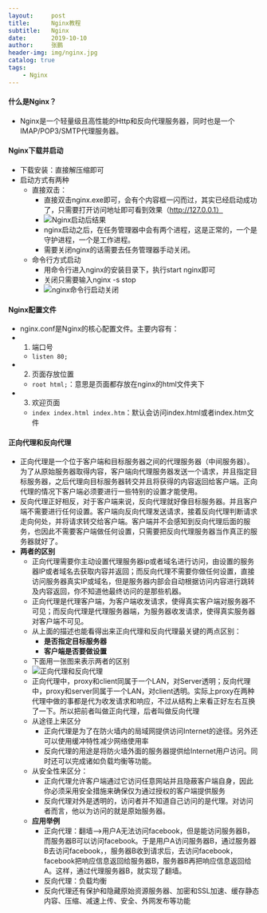 ```yaml
---
layout:     post 
title:      Nginx教程
subtitle:   Nginx
date:       2019-10-10
author:     张鹏
header-img: img/nginx.jpg
catalog: true   
tags:                         
    - Nginx
---
```


#### 什么是Nginx？

- Nginx是一个轻量级且高性能的Http和反向代理服务器，同时也是一个IMAP/POP3/SMTP代理服务器。

#### Nginx下载并启动

- 下载安装：直接解压缩即可
- 启动方式有两种
   - 直接双击：
      - 直接双击nginx.exe即可，会有个内容框一闪而过，其实已经启动成功了，只需要打开访问地址即可看到效果（http://127.0.0.1）
      - ![Nginx启动后结果](https://github.com/Jokerboozp/Jokerboozp.github.io/raw/master/img/%E6%89%B9%E6%B3%A8%202019-10-10%20142221.png)
      - nginx启动之后，在任务管理器中会有两个进程，这是正常的，一个是守护进程，一个是工作进程。
      - 需要关闭nginx的话需要去任务管理器手动关闭。
   - 命令行方式启动
      - 用命令行进入nginx的安装目录下，执行start nginx即可
      - 关闭只需要输入nginx -s stop
      - ![nginx命令行启动关闭](https://github.com/Jokerboozp/Jokerboozp.github.io/raw/master/img/%E6%89%B9%E6%B3%A8%202019-10-10%20142949.png)

#### Nginx配置文件

- nginx.conf是Nginx的核心配置文件。主要内容有：
- 1. 端口号
   - `listen 80;`
- 2. 页面存放位置
   - `root html;`：意思是页面都存放在nginx的html文件夹下
- 3. 欢迎页面
   - `index index.html index.htm`：默认会访问index.html或者index.htm文件

#### 正向代理和反向代理

- 正向代理是一个位于客户端和目标服务器之间的代理服务器（中间服务器）。为了从原始服务器取得内容，客户端向代理服务器发送一个请求，并且指定目标服务器，之后代理向目标服务器转交并且将获得的内容返回给客户端。正向代理的情况下客户端必须要进行一些特别的设置才能使用。
- 反向代理正好相反，对于客户端来说，反向代理就好像目标服务器。并且客户端不需要进行任何设置。客户端向反向代理发送请求，接着反向代理判断请求走向何处，并将请求转交给客户端。客户端并不会感知到反向代理后面的服务，也因此不需要客户端做任何设置，只需要把反向代理服务器当作真正的服务器就好了。
- **两者的区别**
   - 正向代理需要你主动设置代理服务器ip或者域名进行访问，由设置的服务器IP或者域名去获取内容并返回；而反向代理不需要你做任何设置，直接访问服务器真实IP或域名，但是服务器内部会自动根据访问内容进行跳转及内容返回，你不知道他最终访问的是那些机器。
   - 正向代理是代理客户端，为客户端收发请求，使得真实客户端对服务器不可见；而反向代理是代理服务器端，为服务器收发请求，使得真实服务器对客户端不可见。
   - 从上面的描述也能看得出来正向代理和反向代理最关键的两点区别：
      - **是否指定目标服务器**
      - **客户端是否要做设置**
   - 下面用一张图来表示两者的区别
   - ![正向代理和反向代理](https://github.com/Jokerboozp/Jokerboozp.github.io/raw/master/img/3257886-8ab4925e268f5780.png)
   - 正向代理中，proxy和client同属于一个LAN，对Server透明；反向代理中，proxy和server同属于一个LAN，对client透明。实际上proxy在两种代理中做的事都是代为收发请求和响应，不过从结构上来看正好左右互换了一下。所以把前者叫做正向代理，后者叫做反向代理
   - 从途径上来区分
      - 正向代理是为了在防火墙内的局域网提供访问Internet的途径。另外还可以使用缓冲特性减少网络使用率
      - 反向代理的用途是将防火墙外面的服务器提供给Internet用户访问。同时还可以完成诸如负载均衡等功能。
   - 从安全性来区分：
      - 正向代理允许客户端通过它访问任意网站并且隐蔽客户端自身，因此你必须采用安全措施来确保仅为通过授权的客户端提供服务
      - 反向代理对外是透明的，访问者并不知道自己访问的是代理。对访问者而言，他以为访问的就是原始服务器。
   - **应用举例**
      - 正向代理：翻墙——>用户A无法访问facebook，但是能访问服务器B，而服务器B可以访问facebook。于是用户A访问服务器B，通过服务器B去访问facebook，，服务器B收到请求后，去访问facebook，facebook把响应信息返回给服务器B，服务器B再把响应信息返回给A。这样，通过代理服务器B，就实现了翻墙。
      - 反向代理：负载均衡
      - 反向代理还有保护和隐藏原始资源服务器、加密和SSL加速、缓存静态内容、压缩、减速上传、安全、外网发布等功能